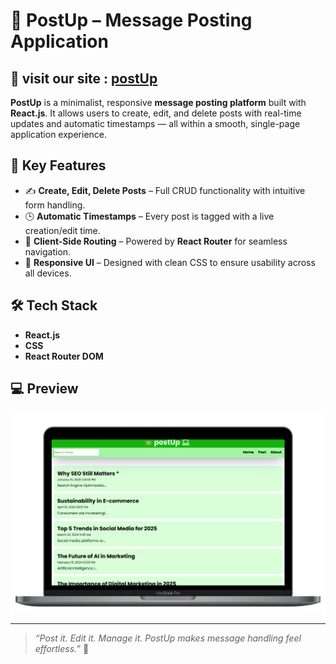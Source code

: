 # 📝 PostUp – Message Posting Application

## 🔗 visit our site : [postUp](https://postup-reactapp.netlify.app/)

**PostUp** is a minimalist, responsive **message posting platform** built with **React.js**. It allows users to create, edit, and delete posts with real-time updates and automatic timestamps — all within a smooth, single-page application experience.

## 🚀 Key Features
- ✍️ **Create, Edit, Delete Posts** – Full CRUD functionality with intuitive form handling.
- 🕒 **Automatic Timestamps** – Every post is tagged with a live creation/edit time.
- 🔁 **Client-Side Routing** – Powered by **React Router** for seamless navigation.
- 🎨 **Responsive UI** – Designed with clean CSS to ensure usability across all devices.

## 🛠️ Tech Stack
- **React.js**
- **CSS**
- **React Router DOM**

## 💻 Preview
![Preview](./screenshots/preview.png)

---

> *“Post it. Edit it. Manage it. PostUp makes message handling feel effortless.”* 💬
